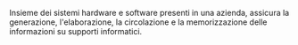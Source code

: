 Insieme dei sistemi hardware e software presenti in una azienda, assicura la generazione, l'elaborazione, la circolazione e la memorizzazione delle informazioni su supporti informatici.